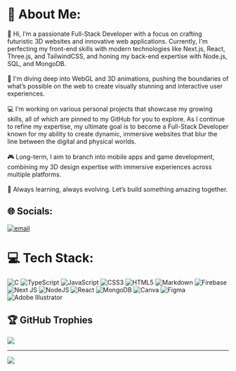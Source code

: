 # 💫 About Me:
👋 Hi, I’m a passionate Full-Stack Developer with a focus on crafting futuristic 3D websites and innovative web applications. Currently, I'm perfecting my front-end skills with modern technologies like Next.js, React, Three.js, and TailwindCSS, and honing my back-end expertise with Node.js, SQL, and MongoDB.<br><br>🚀 I'm diving deep into WebGL and 3D animations, pushing the boundaries of what’s possible on the web to create visually stunning and interactive user experiences.<br><br>💻 I’m working on various personal projects that showcase my growing skills, all of which are pinned to my GitHub for you to explore. As I continue to refine my expertise, my ultimate goal is to become a Full-Stack Developer known for my ability to create dynamic, immersive websites that blur the line between the digital and physical worlds.<br><br>🎮 Long-term, I aim to branch into mobile apps and game development, combining my 3D design expertise with immersive experiences across multiple platforms.<br><br>🔭 Always learning, always evolving. Let’s build something amazing together.


## 🌐 Socials:
[![email](https://img.shields.io/badge/Email-D14836?logo=gmail&logoColor=white)](mailto:elijahkazungu21@gmail.com) 

# 💻 Tech Stack:
![C](https://img.shields.io/badge/c-%2300599C.svg?style=for-the-badge&logo=c&logoColor=white) ![TypeScript](https://img.shields.io/badge/typescript-%23007ACC.svg?style=for-the-badge&logo=typescript&logoColor=white) ![JavaScript](https://img.shields.io/badge/javascript-%23323330.svg?style=for-the-badge&logo=javascript&logoColor=%23F7DF1E) ![CSS3](https://img.shields.io/badge/css3-%231572B6.svg?style=for-the-badge&logo=css3&logoColor=white) ![HTML5](https://img.shields.io/badge/html5-%23E34F26.svg?style=for-the-badge&logo=html5&logoColor=white) ![Markdown](https://img.shields.io/badge/markdown-%23000000.svg?style=for-the-badge&logo=markdown&logoColor=white) ![Firebase](https://img.shields.io/badge/firebase-%23039BE5.svg?style=for-the-badge&logo=firebase) ![Next JS](https://img.shields.io/badge/Next-black?style=for-the-badge&logo=next.js&logoColor=white) ![NodeJS](https://img.shields.io/badge/node.js-6DA55F?style=for-the-badge&logo=node.js&logoColor=white) ![React](https://img.shields.io/badge/react-%2320232a.svg?style=for-the-badge&logo=react&logoColor=%2361DAFB) ![MongoDB](https://img.shields.io/badge/MongoDB-%234ea94b.svg?style=for-the-badge&logo=mongodb&logoColor=white) ![Canva](https://img.shields.io/badge/Canva-%2300C4CC.svg?style=for-the-badge&logo=Canva&logoColor=white) ![Figma](https://img.shields.io/badge/figma-%23F24E1E.svg?style=for-the-badge&logo=figma&logoColor=white) ![Adobe Illustrator](https://img.shields.io/badge/adobe%20illustrator-%23FF9A00.svg?style=for-the-badge&logo=adobe%20illustrator&logoColor=white)

## 🏆 GitHub Trophies
![](https://github-profile-trophy.vercel.app/?username=ETG1&theme=radical&no-frame=false&no-bg=false&margin-w=4)

---
[![](https://visitcount.itsvg.in/api?id=ETG1&icon=0&color=0)](https://visitcount.itsvg.in)
